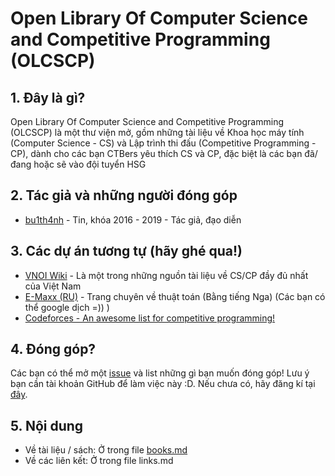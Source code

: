 # Open Library Of Computer Science and Competitive Programming (OLCSCP)

## 1. Đây là gì?
Open Library Of Computer Science and Competitive Programming (OLCSCP) là một thư viện mở, gồm những tài liệu về Khoa học máy tính (Computer Science - CS) và Lập trình thi đấu (Competitive Programming - CP), dành cho các bạn CTBers yêu thích CS và CP, đặc biệt là các bạn đã/đang hoặc sẽ vào đội tuyển HSG

## 2. Tác giả và những người đóng góp
 * [bu1th4nh](github.com/bu1th4nh) - Tin, khóa 2016 - 2019 - Tác giả, đạo diễn
  

## 3. Các dự án tương tự (hãy ghé qua!)
 * [VNOI Wiki](vnoi.info/wiki/home) - Là một trong những nguồn tài liệu về CS/CP đầy đủ nhất của Việt Nam
 * [E-Maxx (RU)](emaxx.ru) - Trang chuyên về thuật toán (Bằng tiếng Nga) (Các bạn có thể google dịch =)) )
 * [Codeforces - An awesome list for competitive programming!](https://codeforces.com/blog/entry/23054?mobile=false&locale=en)

## 4. Đóng góp?
Các bạn có thể mở một [issue](https://github.com/CTB-informatics-team/open-library-of-cs/issues/new) và list những gì bạn muốn đóng góp! Lưu ý bạn cần tài khoản GitHub để làm việc này :D. Nếu chưa có, hãy đăng kí tại [đây](https://github.com/join).

## 5. Nội dung
 * Về tài liệu / sách: Ở trong file [books.md](https://github.com/CTB-informatics-team/open-library-of-cs/blob/master/books.md)
 * Về các liên kết: Ở trong file links.md
